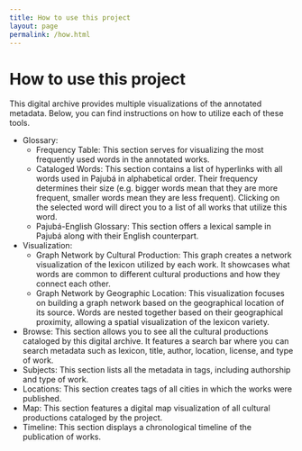 ```yaml
---
title: How to use this project
layout: page
permalink: /how.html
---
```

# How to use this project

This digital archive provides multiple visualizations of the annotated metadata. Below, you can find instructions on how to utilize each of these tools. 

* Glossary:  
  * Frequency Table: This section serves for visualizing the most frequently used words in the annotated works.   
  * Cataloged Words: This section contains a list of hyperlinks with all words used in Pajubá in alphabetical order. Their frequency determines their size (e.g. bigger words mean that they are more frequent, smaller words mean they are less frequent). Clicking on the selected word will direct you to a list of all works that utilize this word.  
  * Pajubá-English Glossary: This section offers a lexical sample in Pajubá along with their English counterpart.  
* Visualization:  
  * Graph Network by Cultural Production: This graph creates a network visualization of the lexicon utilized by each work. It showcases what words are common to different cultural productions and how they connect each other.   
  * Graph Network by Geographic Location: This visualization focuses on building a graph network based on the geographical location of its source. Words are nested together based on their geographical proximity, allowing a spatial visualization of the lexicon variety.   
* Browse: This section allows you to see all the cultural productions cataloged by this digital archive. It features a search bar where you can search metadata such as lexicon, title, author, location, license, and type of work.   
* Subjects: This section lists all the metadata in tags, including authorship and type of work.   
* Locations: This section creates tags of all cities in which the works were published.   
* Map: This section features a digital map visualization of all cultural productions cataloged by the project.   
* Timeline: This section displays a chronological timeline of the publication of works.

